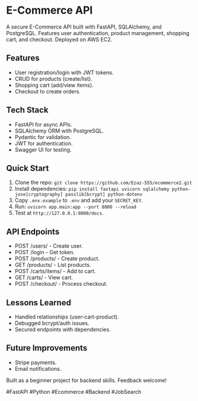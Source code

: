# E-Commerce API

A secure E-Commerce API built with FastAPI, SQLAlchemy, and PostgreSQL. Features user authentication, product management, shopping cart, and checkout. Deployed on AWS EC2.

## Features
- User registration/login with JWT tokens.
- CRUD for products (create/list).
- Shopping cart (add/view items).
- Checkout to create orders.

## Tech Stack
- FastAPI for async APIs.
- SQLAlchemy ORM with PostgreSQL.
- Pydantic for validation.
- JWT for authentication.
- Swagger UI for testing.

## Quick Start
1. Clone the repo: `git clone https://github.com/Ezaz-555/ecommerce2.git`
2. Install dependencies: `pip install fastapi uvicorn sqlalchemy python-jose[cryptography] passlib[bcrypt] python-dotenv`
3. Copy `.env.example` to `.env` and add your `SECRET_KEY`.
4. Run: `uvicorn app.main:app --port 8000 --reload`
5. Test at `http://127.0.0.1:8000/docs`.

## API Endpoints
- POST /users/ - Create user.
- POST /login - Get token.
- POST /products/ - Create product.
- GET /products/ - List products.
- POST /carts/items/ - Add to cart.
- GET /carts/ - View cart.
- POST /checkout/ - Process checkout.

## Lessons Learned
- Handled relationships (user-cart-product).
- Debugged bcrypt/auth issues.
- Secured endpoints with dependencies.

## Future Improvements
- Stripe payments.
- Email notifications.

Built as a beginner project for backend skills. Feedback welcome!

#FastAPI #Python #Ecommerce #Backend #JobSearch
